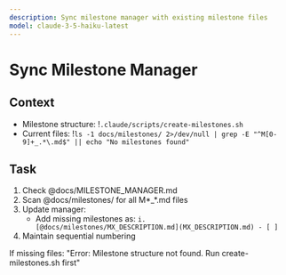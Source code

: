 ```yaml
---
description: Sync milestone manager with existing milestone files
model: claude-3-5-haiku-latest
---
```


# Sync Milestone Manager

## Context

- Milestone structure: !`.claude/scripts/create-milestones.sh`
- Current files: !`ls -1 docs/milestones/ 2>/dev/null | grep -E "^M[0-9]+_.*\.md$" || echo "No milestones found"`

## Task

1. Check @docs/MILESTONE_MANAGER.md
2. Scan @docs/milestones/ for all M*_*.md files
3. Update manager:
   - Add missing milestones as: `i. [@docs/milestones/MX_DESCRIPTION.md](MX_DESCRIPTION.md) - [ ]`
4. Maintain sequential numbering

If missing files: "Error: Milestone structure not found. Run create-milestones.sh first"
